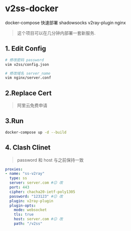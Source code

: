 # v2ss-docker 

docker-compose 快速部署 shadowsocks v2ray-plugin nginx  <br>


> 这个项目可以在几分钟内部署一套新服务.




## 1. Edit Config
```bash
# 修改密码 password
vim v2ss/config.json

# 修改域名 server_name
vim nginx/server.conf
```
## 2.Replace Cert
> 阿里云免费申请

## 3.Run

```bash
docker-compose up -d --build
```

## 4. Clash Clinet
> password 和 host 与之前保持一致
```yaml
proxies:
- name: "ss-v2ray"
  type: ss
  server: server.com #😐 改
  port: 443
  cipher: chacha20-ietf-poly1305
  password: "123123" #😐 改
  plugin: v2ray-plugin
  plugin-opts:
    mode: websocket
    tls: true
    host: server.com #😐 改
    path: "/v2ss"
```
